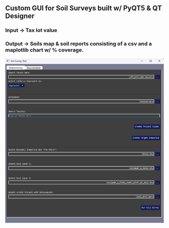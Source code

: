 ## Custom GUI for Soil Surveys built w/ PyQT5 & QT Designer

### Input -> Tax lot value

### Output -> Soils map & soil reports consisting of a csv and a maplotlib chart w/ % coverage.

![image](./soil_survey_gui.png)
